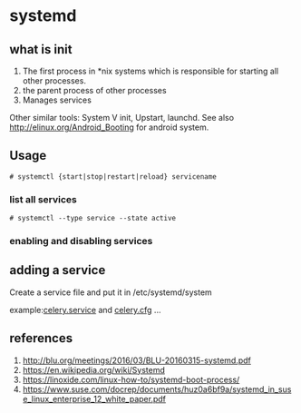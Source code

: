 # systemd

## what is init

1. The first process in *nix systems which is responsible for starting all other processes.
2. the parent process of other processes
3. Manages services

Other similar tools: System V init, Upstart, launchd. See also http://elinux.org/Android_Booting
for android system.


## Usage

```
# systemctl {start|stop|restart|reload} servicename
```

### list all services

```
# systemctl --type service --state active
```

### enabling and disabling services



## adding a service

Create a service file and put it in /etc/systemd/system

example:[celery.service](./celery.service) and [celery.cfg](./celery.cfg)
...

## references

1. http://blu.org/meetings/2016/03/BLU-20160315-systemd.pdf
2. https://en.wikipedia.org/wiki/Systemd
3. https://linoxide.com/linux-how-to/systemd-boot-process/
4. https://www.suse.com/docrep/documents/huz0a6bf9a/systemd_in_suse_linux_enterprise_12_white_paper.pdf
